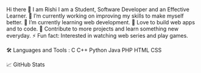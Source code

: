 
Hi there 👋 I am Rishi
I am a Student, Software Developer and an Effective Learner.
🔭 I’m currently working on improving my skills to make myself better.
🌱 I’m currently learning web development.
💖 Love to build web apps and to code.
🥅 Contribute to more projects and learn something new everyday.
⚡ Fun fact: Interested in watching web series and play games.


🛠️ Languages and Tools :
C  C++ Python Java PHP HTML CSS 

📈 GitHub Stats
